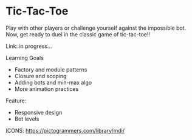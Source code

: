# Tic-Tac-Toe
Play with other players or challenge yourself against the impossible bot. Now, get ready to duel in the classic game of tic-tac-toe!!

Link: in progress...

Learning Goals
- Factory and module patterns
- Closure and scoping
- Adding bots and min-max algo
- More animation practices

Feature:
- Responsive design
- Bot levels

ICONS: https://pictogrammers.com/library/mdi/
